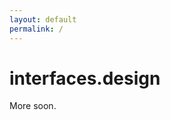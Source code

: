 ```yaml
---
layout: default
permalink: /
---
```


<h1 class="home-header">interfaces.design</h1>

<p class="home-teaser">More soon.</p>
